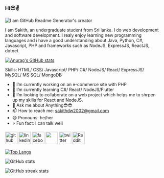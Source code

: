 ### Hi😎✌️

![I am GitHub Readme Generator's creator](https://media.licdn.com/dms/image/D4E16AQFsw3TT5f_I_Q/profile-displaybackgroundimage-shrink_350_1400/0/1712939564275?e=1724889600&v=beta&t=H7FBT8j5FfpQ1VEbJENmBok_gtAK7GJn9gHrLQAgB_Q)

I am Sakith, an undergraduate student from Sri lanka. I do web development and software development. I realy enjoy learning new programming languages and i have a good understanding about Java, Python, C#, Javascript, PHP and frameworks such as NodeJS, ExpressJS, ReactJS, dotnet.

 [![Anurag's GitHub stats](https://github-readme-stats.vercel.app/api?username=SakithDW)](https://github.com/anuraghazra/github-readme-stats)
 
Skills: HTML/ CSS/ Javascript/ PHP/ C#/ NodeJS/ React/ ExpressJS/ MySQL/ MS SQL/ MongoDB

- 🔭 I’m currently working on an e-commerce site with PHP 
- 🌱 I’m currently learning C#/ React/ NodeJS/Flutter 
- 👯 I’m looking to collaborate on a web project which helps me to shrpen up my skills for React and NodeJS. 
- 💬 Ask me about Anything😎😎 
- 📫 How to reach me: sakithdw2002@gmail.com 
- 😄 Pronouns: he/her 
- ⚡ Fun fact: I can talk well

[<img src='https://img.icons8.com/?size=100&id=52539&format=png&color=000000' alt='github' height='40'>](https://github.com/SakithDW)  [<img src='https://img.icons8.com/?size=100&id=xuvGCOXi8Wyg&format=png&color=000000' alt='linkedin' height='40'>](https://www.linkedin.com/in/sakith-deepna-wijenanda-252bb225/)  [<img src='https://img.icons8.com/?size=100&id=yGcWL8copNNQ&format=png&color=000000' alt='facebook' height='40'>](https://www.facebook.com/profile.php?id=100078445807357)  [<img src='https://img.icons8.com/?size=100&id=ZRiAFreol5mE&format=png&color=000000' height='40'>](https://www.instagram.com/sakithdw/)  [<img src='https://img.icons8.com/?size=100&id=13963&format=png&color=000000' alt='twitter' height='40'>](https://twitter.com/Sakith_DW)  [<img src='https://img.icons8.com/?size=100&id=d2BoV6h39VrC&format=png&color=000000' alt='Reddit' height='40'>](https://www.reddit.com/user/bro_I_love_me)    

[![Top Langs](https://github-readme-stats.vercel.app/api/top-langs/?username=SakithDW)](https://github.com/anuraghazra/github-readme-stats)

![GitHub stats](https://github-readme-stats.vercel.app/api?username=SakithDW&show_icons=true)  

![GitHub streak stats](https://streak-stats.demolab.com/?user=SakithDW)  








